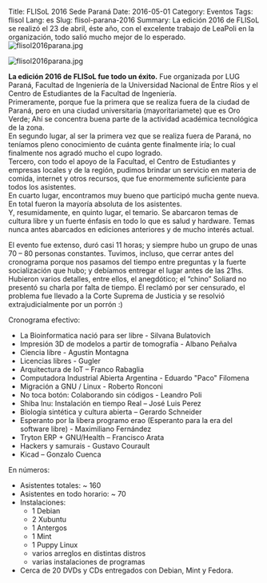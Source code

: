 Title: FLISoL 2016 Sede Paraná
Date: 2016-05-01
Category: Eventos
Tags: flisol
Lang: es
Slug: flisol-parana-2016
Summary: La edición 2016 de FLISoL se realizó el 23 de abril, éste año, con el excelente trabajo de LeaPoli en la organización, todo salió mucho mejor de lo esperado. ![flisol2016parana.jpg](/images/article/2016/flisol2016parana.jpg)

![flisol2016parana.jpg](/images/article/2016/flisol2016parana.jpg)

**La edición 2016 de FLISoL fue todo un éxito.** Fue organizada por LUG Paraná, Facultad de Ingeniería de la Universidad Nacional de Entre Ríos y el Centro de Estudiantes de la Facultad de Ingeniería.  
Primeramente, porque fue la primera que se realiza fuera de la ciudad de Paraná, pero en una ciudad universitaria (mayoritariamete) que es Oro Verde; Ahí se concentra buena parte de la actividad académica tecnológica de la zona.  
En segundo lugar, al ser la primera vez que se realiza fuera de Paraná, no teníamos pleno conocimiento de cuánta gente finalmente iría; lo cual finalmente nos agradó mucho el cupo logrado.  
Tercero, con todo el apoyo de la Facultad, el Centro de Estudiantes y empresas locales y de la región, pudimos brindar un servicio en materia de comida, internet y otros recursos, que fue enormemente suficiente para todos los asistentes.  
En cuarto lugar, encontramos muy bueno que participó mucha gente nueva. En total fueron la mayoría absoluta de los asistentes.  
Y, resumidamente, en quinto lugar, el temario. Se abarcaron temas de cultura libre y un fuerte énfasis en todo lo que es salud y hardware. Temas nunca antes abarcados en ediciones anteriores y de mucho interés actual.  
  
El evento fue extenso, duró casi 11 horas; y siempre hubo un grupo de unas 70 – 80 personas constantes. Tuvimos, incluso, que cerrar antes del cronograma porque nos pasamos del tiempo entre preguntas y la fuerte socialización que hubo; y debíamos entregar el lugar antes de las 21hs.  
Hubieron varios detalles, entre ellos, el anegdótico; el “chino” Soliard no presentó su charla por falta de tiempo. Él reclamó por ser censurado, el problema fue llevado a la Corte Suprema de Justicia y se resolvió extrajudicialmente por un porrón :)  
  
Cronograma efectivo:  
  
  * La Bioinformatica nació para ser libre - Silvana Bulatovich  
  * Impresión 3D de modelos a partir de tomografía - Albano Peñalva  
  * Ciencia libre - Agustín Montagna  
  * Licencias libres - Gugler  
  * Arquitectura de IoT – Franco Rabaglia  
  * Computadora Industrial Abierta Argentina - Eduardo "Paco" Filomena  
  * Migración a GNU / Linux - Roberto Ronconi  
  * No toca botón: Colaborando sin códigos - Leandro Poli  
  * Shiba Inu: Instalación en tiempo Real – José Luis Perez  
  * Biología sintética y cultura abierta – Gerardo Schneider  
  * Esperanto por la libera programo erao (Esperanto para la era del software libre) - Maximiliano Fernández  
  * Tryton ERP + GNU/Health – Francisco Arata  
  * Hackers y samurais - Gustavo Courault  
  * Kicad – Gonzalo Cuenca  

  
En números:  
  
  * Asistentes totales: ~ 160  
  * Asistentes en todo horario: ~ 70  
  * Instalaciones:  
    * 1 Debian  
    * 2 Xubuntu  
    * 1 Antergos  
    * 1 Mint  
    * 1 Puppy Linux  
    * varios arreglos en distintas distros  
    * varias instalaciones de programas  
  * Cerca de 20 DVDs y CDs entregados con Debian, Mint y Fedora.  




